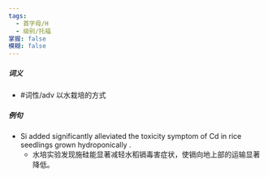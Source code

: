 ```yaml
---
tags:
  - 首字母/H
  - 级别/托福
掌握: false
模糊: false
---
```

##### 词义
- #词性/adv  以水栽培的方式
##### 例句
- Si added significantly alleviated the toxicity symptom of Cd in rice seedlings grown hydroponically .
	- 水培实验发现施硅能显著减轻水稻镉毒害症状，使镉向地上部的运输显著降低。

